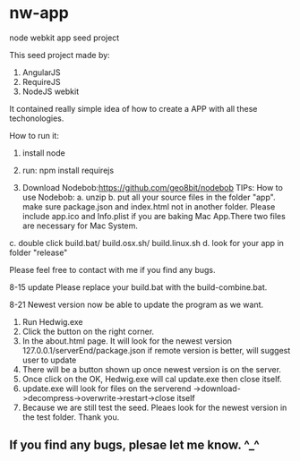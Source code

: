 nw-app
======

node webkit app seed project

This seed project made by:
1. AngularJS
2. RequireJS
3. NodeJS webkit

It contained really simple idea of how to create a APP with all these techonologies.

How to run it:

1. install node

2. run: npm install requirejs

3. Download Nodebob:https://github.com/geo8bit/nodebob
TIPs: How to use Nodebob:
a. unzip
b. put all your source files in the folder "app". make sure package.json and index.html not in another folder. 
Please include app.ico and Info.plist if you are baking Mac App.There two files are necessary for Mac System.

c. double click build.bat/ build.osx.sh/ build.linux.sh
d. look for your app in folder "release"

Please feel free to contact with me if you find any bugs.

8-15 update Please replace your build.bat with the build-combine.bat.

8-21
Newest version now be able to update the program as we want.
1. Run Hedwig.exe
2. Click the button on the right corner.
3. In the about.html page.  It will look for the newest version 127.0.0.1/serverEnd/package.json  if remote version is better, will suggest user to update
4. There will be a button shown up once newest version is on the server.
5. Once click on the OK, Hedwig.exe will cal update.exe then close itself.
6. update.exe will look for files on the serverend ->download->decompress->overwrite->restart->close itself
7. Because we are still test the seed. Pleaes look for the newest version in the  test folder. Thank you.

If you find any bugs, plesae let me know. ^_^
--------------------------------
